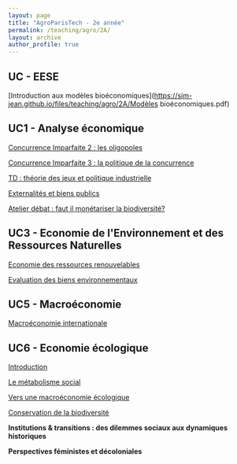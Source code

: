 ```yaml
---
layout: page
title: "AgroParisTech - 2e année"
permalink: /teaching/agro/2A/
layout: archive
author_profile: true
---
```


## UC - EESE

[Introduction aux modèles bioéconomiques](https://sim-jean.github.io/files/teaching/agro/2A/Modèles bioéconomiques.pdf)

## UC1 - Analyse économique

[Concurrence Imparfaite 2 : les oligopoles](https://sim-jean.github.io/files/teaching/agro/2A/oligopoles.html)

[Concurrence Imparfaite 3 : la politique de la concurrence](https://sim-jean.github.io/files/teaching/agro/2A/politique_concurrence.html)

[TD : théorie des jeux et politique industrielle](https://sim-jean.github.io/files/teaching/agro/2A/tutorial_game_theory.html)

[Externalités et biens publics](https://sim-jean.github.io/files/teaching/agro/2A/externalités.html)

[Atelier débat : faut il monétariser la biodiversité?](https://sim-jean.github.io/files/teaching/agro/2A/atelier_débat.pdf)

## UC3 - Economie de l'Environnement et des Ressources Naturelles

[Economie des ressources renouvelables](https://sim-jean.github.io/files/teaching/agro/2A/M1_EERN_1.html)

[Evaluation des biens environnementaux](https://sim-jean.github.io/files/teaching/agro/2A/évaluation_biens_environnementaux.html)

## UC5 - Macroéconomie

[Macroéconomie internationale](https://sim-jean.github.io/files/teaching/agro/2A/international_macro.html)

## UC6 - Economie écologique


[Introduction](https://sim-jean.github.io/files/teaching/agro/2A/UC6_Introduction.html)

[Le métabolisme social](https://sim-jean.github.io/files/teaching/agro/2A/UC6_Metabolisme.html)

[Vers une macroéconomie écologique](https://sim-jean.github.io/files/teaching/agro/2A/UC6_Macroéconomie.html)

[Conservation de la biodiversité](https://sim-jean.github.io/files/teaching/agro/2A/UC6_Biodiversité.html)

**Institutions & transitions : des dilemmes sociaux aux dynamiques historiques**

**Perspectives féministes et décoloniales**